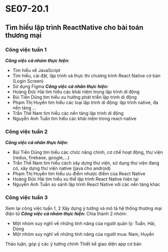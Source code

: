 # SE07-20.1
## Tìm hiểu lập trình ReactNative cho bài toán thương mại
### Công việc tuần 1
___Công việc cả nhóm thực hiện:___
- Tìm hiểu về JavaScript
- Tìm hiểu, cài đặt, lập trình và thực thi chương trình React Native cơ bản (Login Screen)
- Sử dụng Figma
___Công việc cá nhân thực hiện:___
- Hoàng Đức Hải tìm hiểu các khái niệm trong lập trình di động
- Bùi Tiến Dũng tìm hiểu xu hướng phát triển lập trình di động
- Phạm Thị Huyền tìm hiểu các loại lập trình di động: lập trình native, đa nền tảng …
- Trần Thế Nam tìm hiểu các nền tảng lập trình di động
- Nguyễn Anh Tuấn tìm hiểu các khái niệm trong react-native
### Công việc tuần 2
___Công việc cá nhân thực hiện:___
- Bùi Tiến Dũng tìm hiểu các chức năng chính, cơ chế hoạt động, thư viện (redux, firebase, google,...)
- Trần Thế Nam tìm hiểu cách xây dựng thư viện, sử dụng thư viện đang có, xây dựng thư viện native (java cho android)
- Phạm Thị Huyền tìm hiểu ưu điểm nhược điểm của React Native
- Hoàng Đức Hải tìm hiểu xu thế lập trình React Native hiện tại
- Nguyễn Anh Tuấn so sánh lập trình React Native với các nền tảng khác
### Công việc tuần 3
Xem lại công việc tuần 1, 2
Xây dựng ý tưởng và mô tả hệ thống thương mại điện tử 
___Công việc cả nhóm thực hiện:___
Chia thành 2 nhóm:
+ Một nhóm suy nghĩ về những tính năng của người quản lý: Tuấn, Hải, Dũng
+ Một nhóm suy nghĩ về những tính năng của người mua: Nam, Huyền</ul>
Thảo luận, góp ý các ý tưởng chính
Thiết kế giao diện app cơ bản